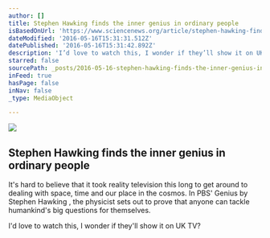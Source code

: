 ```yaml
---
author: []
title: Stephen Hawking finds the inner genius in ordinary people
isBasedOnUrl: 'https://www.sciencenews.org/article/stephen-hawking-finds-inner-genius-ordinary-people'
dateModified: '2016-05-16T15:31:31.512Z'
datePublished: '2016-05-16T15:31:42.892Z'
description: 'I’d love to watch this, I wonder if they’ll show it on UK TV?'
starred: false
sourcePath: _posts/2016-05-16-stephen-hawking-finds-the-inner-genius-in-ordinary-people.md
inFeed: true
hasPage: false
inNav: false
_type: MediaObject

---
```

<article style=""><img src="https://s3-us-west-2.amazonaws.com/the-grid-img/p/6223c38f9fd9803783d3dcb893d7ec43b1a1834b.jpg" /><h1>Stephen Hawking finds the inner genius in ordinary people</h1><p>It's hard to believe that it took reality television this long to get around to dealing with space, time and our place in the cosmos. In PBS' Genius by Stephen Hawking , the physicist sets out to prove that anyone can tackle humankind's big questions for themselves.</p></article>

I'd love to watch this, I wonder if they'll show it on UK TV?